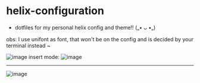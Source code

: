 # helix-configuration

- dotfiles for my personal helix config and theme!! („• ᴗ •„)

obs: I use unifont as font, that won't be on the config and is decided by your terminal instead ~

![image](https://github.com/user-attachments/assets/22d24b5f-d083-4cbb-96ed-2514687baaf7)
insert mode:
![image](https://github.com/user-attachments/assets/91156488-0ccb-4917-9662-eb67c89fd929)

---
![image](https://github.com/user-attachments/assets/183870eb-cabc-4a46-b20a-2198613684a7)
